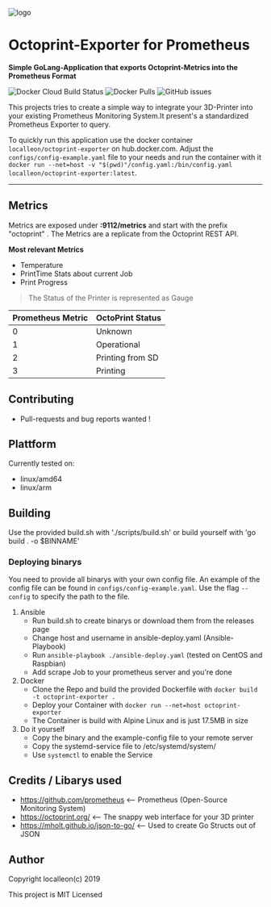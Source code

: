 

![logo](https://user-images.githubusercontent.com/28186014/62043602-10ea1b00-b201-11e9-8749-dd03bd9e0822.png)
# Octoprint-Exporter for Prometheus
**Simple GoLang-Application that exports Octoprint-Metrics into the Prometheus Format**

![Docker Cloud Build Status](https://img.shields.io/docker/cloud/build/localleon/octoprint-exporter) ![Docker Pulls](https://img.shields.io/docker/pulls/localleon/octoprint-exporter) ![GitHub issues](https://img.shields.io/github/issues/localleon/octoprint-exporter) 

This projects tries to create a simple way to integrate your 3D-Printer into your existing Prometheus Monitoring System.It present's a standardized Prometheus Exporter to query. 

To quickly run this application use the docker container `localleon/octoprint-exporter` on hub.docker.com.  Adjust the `configs/config-example.yaml` file to your needs and run the container with it `docker run --net=host -v "$(pwd)"/config.yaml:/bin/config.yaml localleon/octoprint-exporter:latest`.

---

## Metrics
Metrics are exposed under **:9112/metrics** and start with the prefix "octoprint" . The Metrics are a replicate from the Octoprint REST API. 

**Most relevant Metrics**
- Temperature 
- PrintTime Stats about current Job 
- Print Progress

> The Status of the Printer is represented as Gauge

Prometheus Metric | OctoPrint Status
--- | --- 
0 | Unknown
1 | Operational
2 | Printing from SD
3 |Printing

## Contributing 
- Pull-requests and bug reports wanted !

## Plattform 
Currently tested on:
- linux/amd64
- linux/arm

## Building
Use the provided build.sh with './scripts/build.sh' or build yourself with 'go build . -o $BINNAME'

### Deploying binarys
You need to provide all binarys with your own config file. An example of the config file can be found in `configs/config-example.yaml`. Use the flag `--config` to specify the path to the file.

1. Ansible 
    - Run build.sh to create binarys or download them from the releases page
    - Change host and username in ansible-deploy.yaml (Ansible-Playbook)
    - Run ``` ansible-playbook ./ansible-deploy.yaml ```  (tested on CentOS and Raspbian)
    - Add scrape Job to your prometheus server and you're done
2. Docker
    - Clone the Repo and build the provided Dockerfile with ```docker build -t octoprint-exporter .```
    - Deploy your Container with ```docker run --net=host octoprint-exporter```
    - The Container is build with Alpine Linux and is just 17.5MB in size 
3. Do it yourself
    - Copy the binary and the example-config file to your remote server
    - Copy the systemd-service file to /etc/systemd/system/
    - Use ```systemctl``` to enable the Service

## Credits / Libarys used
- https://github.com/prometheus       <-- Prometheus (Open-Source Monitoring System)
- https://octoprint.org/              <-- The snappy web interface for your 3D printer
- https://mholt.github.io/json-to-go/ <-- Used to create Go Structs out of JSON

## Author 
Copyright localleon(c) 2019

This project is MIT Licensed 
